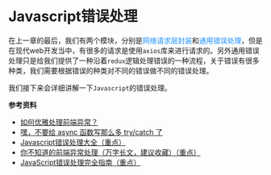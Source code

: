 # Javascript错误处理

在上一章的最后，我们有两个模块，分别是<font color=#1E90FF>网络请求层封装</font>和<font color=#1E90FF>通用错误处理</font>，但是在现代web开发当中，有很多的请求是使用`axios`库来进行请求的。另外通用错误处理只是给我们提供了一种沿着`redux`逻辑处理错误的一种流程，关于错误有很多种类，我们需要根据错误的种类对不同的错误做不同的错误处理。

我们接下来会详细讲解一下`Javascript`的错误处理。


**参考资料**

+ [如何优雅处理前端异常？](http://jartto.wang/2018/11/20/js-exception-handling/)
+ [嘿，不要给 async 函数写那么多 try/catch 了](https://mp.weixin.qq.com/s/-GIIs1VseDhojexI2HQ-tA)
+ [Javascript错误处理大全（重点）](https://mp.weixin.qq.com/s/K5nzTWSMgDPq0gO2SIa4Uw)
+ [你不知道的前端异常处理（万字长文，建议收藏）（重点）](https://mp.weixin.qq.com/s/wyfcSjGvgDU-iuPm8k7exQ)
+ [JavaScript错误处理完全指南（重点）](https://www.infoq.cn/article/glS9HjuSGhQMLL1zowwN)